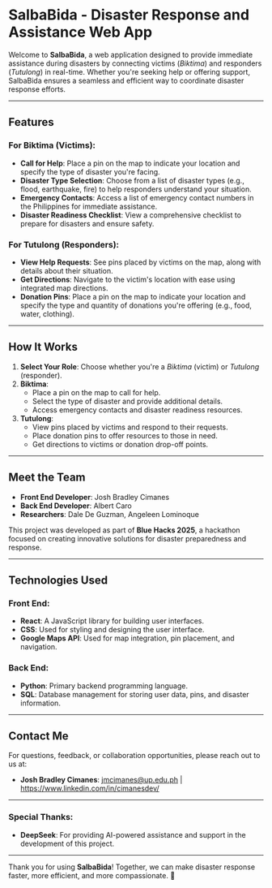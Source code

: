 # SalbaBida - Disaster Response and Assistance Web App

Welcome to **SalbaBida**, a web application designed to provide immediate assistance during disasters by connecting victims (*Biktima*) and responders (*Tutulong*) in real-time. Whether you're seeking help or offering support, SalbaBida ensures a seamless and efficient way to coordinate disaster response efforts.

---

## Features

### For Biktima (Victims):
- **Call for Help**: Place a pin on the map to indicate your location and specify the type of disaster you're facing.
- **Disaster Type Selection**: Choose from a list of disaster types (e.g., flood, earthquake, fire) to help responders understand your situation.
- **Emergency Contacts**: Access a list of emergency contact numbers in the Philippines for immediate assistance.
- **Disaster Readiness Checklist**: View a comprehensive checklist to prepare for disasters and ensure safety.

### For Tutulong (Responders):
- **View Help Requests**: See pins placed by victims on the map, along with details about their situation.
- **Get Directions**: Navigate to the victim's location with ease using integrated map directions.
- **Donation Pins**: Place a pin on the map to indicate your location and specify the type and quantity of donations you're offering (e.g., food, water, clothing).

---

## How It Works

1. **Select Your Role**: Choose whether you're a *Biktima* (victim) or *Tutulong* (responder).
2. **Biktima**:
   - Place a pin on the map to call for help.
   - Select the type of disaster and provide additional details.
   - Access emergency contacts and disaster readiness resources.
3. **Tutulong**:
   - View pins placed by victims and respond to their requests.
   - Place donation pins to offer resources to those in need.
   - Get directions to victims or donation drop-off points.

---

## Meet the Team

- **Front End Developer**: Josh Bradley Cimanes  
- **Back End Developer**: Albert Caro  
- **Researchers**: Dale De Guzman, Angeleen Lominoque  

This project was developed as part of **Blue Hacks 2025**, a hackathon focused on creating innovative solutions for disaster preparedness and response.

---

## Technologies Used

### Front End:
- **React**: A JavaScript library for building user interfaces.
- **CSS**: Used for styling and designing the user interface.
- **Google Maps API**: Used for map integration, pin placement, and navigation.

### Back End:
- **Python**: Primary backend programming language.
- **SQL**: Database management for storing user data, pins, and disaster information.

---

## Contact Me

For questions, feedback, or collaboration opportunities, please reach out to us at:  
- **Josh Bradley Cimanes**: jmcimanes@up.edu.ph | https://www.linkedin.com/in/cimanesdev/
  
---

### Special Thanks:
- **DeepSeek**: For providing AI-powered assistance and support in the development of this project.

---

Thank you for using **SalbaBida**! Together, we can make disaster response faster, more efficient, and more compassionate. 🌟
